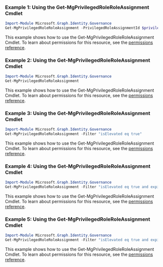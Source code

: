 ### Example 1: Using the Get-MgPrivilegedRoleRoleAssignment Cmdlet
```powershell
Import-Module Microsoft.Graph.Identity.Governance
Get-MgPrivilegedRoleRoleAssignment -PrivilegedRoleAssignmentId $privilegedRoleAssignmentId
```
This example shows how to use the Get-MgPrivilegedRoleRoleAssignment Cmdlet.
To learn about permissions for this resource, see the [permissions reference](/graph/permissions-reference).
### Example 2: Using the Get-MgPrivilegedRoleRoleAssignment Cmdlet
```powershell
Import-Module Microsoft.Graph.Identity.Governance
Get-MgPrivilegedRoleRoleAssignment
```
This example shows how to use the Get-MgPrivilegedRoleRoleAssignment Cmdlet.
To learn about permissions for this resource, see the [permissions reference](/graph/permissions-reference).
### Example 3: Using the Get-MgPrivilegedRoleRoleAssignment Cmdlet
```powershell
Import-Module Microsoft.Graph.Identity.Governance
Get-MgPrivilegedRoleRoleAssignment -Filter "isElevated eq true" 
```
This example shows how to use the Get-MgPrivilegedRoleRoleAssignment Cmdlet.
To learn about permissions for this resource, see the [permissions reference](/graph/permissions-reference).
### Example 4: Using the Get-MgPrivilegedRoleRoleAssignment Cmdlet
```powershell
Import-Module Microsoft.Graph.Identity.Governance
Get-MgPrivilegedRoleRoleAssignment -Filter "isElevated eq true and expirationDateTime eq null" 
```
This example shows how to use the Get-MgPrivilegedRoleRoleAssignment Cmdlet.
To learn about permissions for this resource, see the [permissions reference](/graph/permissions-reference).
### Example 5: Using the Get-MgPrivilegedRoleRoleAssignment Cmdlet
```powershell
Import-Module Microsoft.Graph.Identity.Governance
Get-MgPrivilegedRoleRoleAssignment -Filter "isElevated eq true and expirationDateTime ne null or isElevated eq false" 
```
This example shows how to use the Get-MgPrivilegedRoleRoleAssignment Cmdlet.
To learn about permissions for this resource, see the [permissions reference](/graph/permissions-reference).
